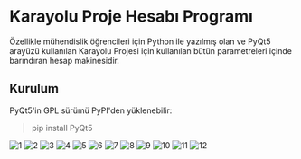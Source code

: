 # Karayolu Proje Hesabı Programı
 Özellikle mühendislik öğrencileri için Python ile yazılmış olan ve PyQt5 arayüzü kullanılan Karayolu Projesi için kullanılan bütün parametreleri içinde barındıran hesap makinesidir.

## Kurulum
PyQt5'in GPL sürümü PyPI'den yüklenebilir:
>pip install PyQt5

![1](https://user-images.githubusercontent.com/74494292/106367393-64d44380-6353-11eb-8e57-9ead5ad273e4.png "Arayüz")
![2](https://user-images.githubusercontent.com/74494292/106367455-df04c800-6353-11eb-9f0d-287edfe4d711.png)
![3](https://user-images.githubusercontent.com/74494292/106367460-e0ce8b80-6353-11eb-90a0-46192a427231.png)
![4](https://user-images.githubusercontent.com/74494292/106367462-e330e580-6353-11eb-85d2-96c74de80618.png)
![5](https://user-images.githubusercontent.com/74494292/106367466-e926c680-6353-11eb-93ce-f12dfe26174a.png)
![6](https://user-images.githubusercontent.com/74494292/106367467-eaf08a00-6353-11eb-8c31-ca301ef4ae74.png)
![7](https://user-images.githubusercontent.com/74494292/106367468-ec21b700-6353-11eb-9453-ed8417c8df97.png)
![8](https://user-images.githubusercontent.com/74494292/106367469-edeb7a80-6353-11eb-9351-922b066371cf.png)
![9](https://user-images.githubusercontent.com/74494292/106367472-f04dd480-6353-11eb-9bcf-8f1e00a55ef6.png)
![10](https://user-images.githubusercontent.com/74494292/106367475-f3e15b80-6353-11eb-9b15-06b09d8f7714.png)
![11](https://user-images.githubusercontent.com/74494292/106367508-2e4af880-6354-11eb-8efb-06252f4393a7.png)
![12](https://user-images.githubusercontent.com/74494292/106367479-f8a60f80-6353-11eb-8f80-a005cfd3c5b1.png)

